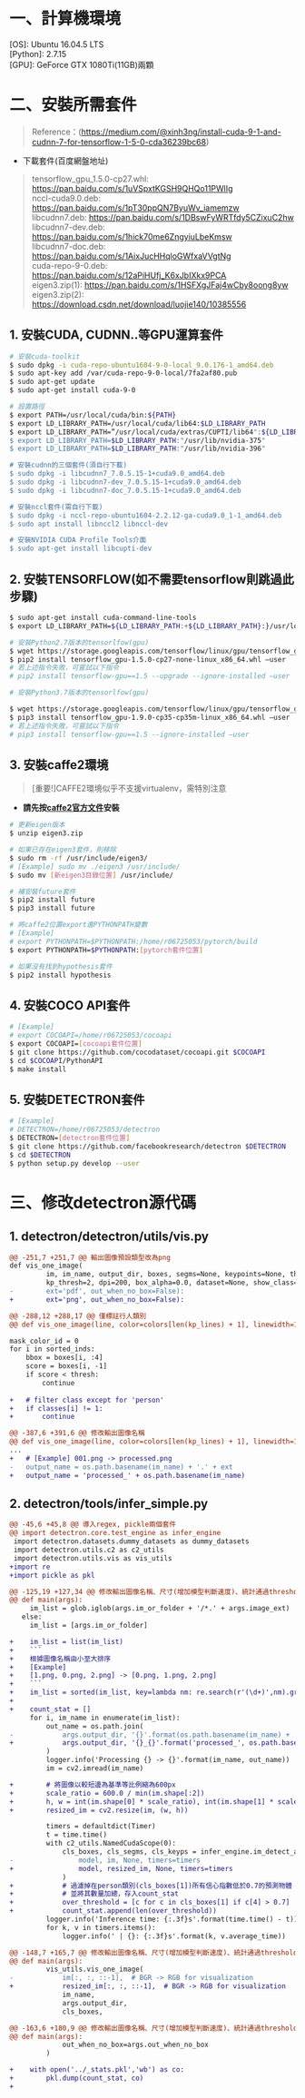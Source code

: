 # 一、計算機環境
[OS]: Ubuntu 16.04.5 LTS  
[Python]: 2.7.15  
[GPU]: GeForce GTX 1080Ti(11GB)兩顆

# 二、安裝所需套件
> Reference：(https://medium.com/@xinh3ng/install-cuda-9-1-and-cudnn-7-for-tensorflow-1-5-0-cda36239bc68) 

* 下載套件(百度網盤地址)  
> tensorflow_gpu_1.5.0-cp27.whl: https://pan.baidu.com/s/1uVSpxtKGSH9QHQo11PWlIg  
> nccl-cuda9.0.deb: https://pan.baidu.com/s/1pT30ppQN7ByuWv_iamemzw  
> libcudnn7.deb: https://pan.baidu.com/s/1DBswFyWRTfdy5CZixuC2hw  
> libcudnn7-dev.deb: https://pan.baidu.com/s/1hick70me6ZngyiuLbeKmsw  
> libcudnn7-doc.deb: https://pan.baidu.com/s/1AixJucHHqloGWfxaVVgtNg  
> cuda-repo-9-0.deb: https://pan.baidu.com/s/12aPiHUfj_K6xJbIXkx9PCA  
> eigen3.zip(1): https://pan.baidu.com/s/1HSFXgJFaj4wCby8oong8yw  
> eigen3.zip(2): https://download.csdn.net/download/luojie140/10385556  

## 1. 安裝CUDA, CUDNN..等GPU運算套件
```bash
# 安裝cuda-toolkit
$ sudo dpkg -i cuda-repo-ubuntu1604-9-0-local_9.0.176-1_amd64.deb
$ sudo apt-key add /var/cuda-repo-9-0-local/7fa2af80.pub
$ sudo apt-get update
$ sudo apt-get install cuda-9-0

# 設置路徑
$ export PATH=/usr/local/cuda/bin:${PATH}
$ export LD_LIBRARY_PATH=/usr/local/cuda/lib64:$LD_LIBRARY_PATH
$ export LD_LIBRARY_PATH=”/usr/local/cuda/extras/CUPTI/lib64":${LD_LIBRARY_PATH}
$ export LD_LIBRARY_PATH=$LD_LIBRARY_PATH:"/usr/lib/nvidia-375"
$ export LD_LIBRARY_PATH=$LD_LIBRARY_PATH:"/usr/lib/nvidia-396"

# 安裝cudnn的三個套件(須自行下載)
$ sudo dpkg -i libcudnn7_7.0.5.15-1+cuda9.0_amd64.deb
$ sudo dpkg -i libcudnn7-dev_7.0.5.15-1+cuda9.0_amd64.deb
$ sudo dpkg -i libcudnn7-doc_7.0.5.15-1+cuda9.0_amd64.deb

# 安裝nccl套件(需自行下載)
$ sudo dpkg -i nccl-repo-ubuntu1604-2.2.12-ga-cuda9.0_1-1_amd64.deb
$ sudo apt install libnccl2 libnccl-dev

# 安裝NVIDIA CUDA Profile Tools介面
$ sudo apt-get install libcupti-dev
```
## 2. 安裝TENSORFLOW(如不需要tensorflow則跳過此步驟)
```bash
$ sudo apt-get install cuda-command-line-tools
$ export LD_LIBRARY_PATH=${LD_LIBRARY_PATH:+${LD_LIBRARY_PATH}:}/usr/local/cuda/extras/CUPTI/lib64

# 安裝Python2.7版本的tensorlfow(gpu)
$ wget https://storage.googleapis.com/tensorflow/linux/gpu/tensorflow_gpu-1.5.0-cp27-none-linux_x86_64.whl 
$ pip2 install tensorflow_gpu-1.5.0-cp27-none-linux_x86_64.whl —user
# 若上述指令失敗，可嘗試以下指令
# pip2 install tensorflow-gpu==1.5 --upgrade --ignore-installed —user

# 安裝Python3.7版本的tensorlfow(gpu)

$ wget https://storage.googleapis.com/tensorflow/linux/gpu/tensorflow_gpu-1.9.0-cp35-cp35m-linux_x86_64.whl
$ pip3 install tensorflow_gpu-1.9.0-cp35-cp35m-linux_x86_64.whl —user
# 若上述指令失敗，可嘗試以下指令
# pip3 install tensorflow-gpu==1.5 --ignore-installed —user
```

## 3. 安裝caffe2環境
> [重要!]CAFFE2環境似乎不支援virtualenv，需特別注意

* **請先按[caffe2官方文件](https://caffe2.ai/docs/getting-started.html?platform=ubuntu&configuration=compile)安裝**  

```bash
# 更新eigen版本
$ unzip eigen3.zip

# 如果已存在eigen3套件，則移除
$ sudo rm -rf /usr/include/eigen3/
# [Example] sudo mv ./eigen3 /usr/include/
$ sudo mv [新eigen3目錄位置] /usr/include/

# 補安裝future套件
$ pip2 install future
$ pip3 install future

# 將caffe2位置export進PYTHONPATH變數
# [Example]
# export PYTHONPATH=$PYTHONPATH:/home/r06725053/pytorch/build
$ export PYTHONPATH=$PYTHONPATH:[pytorch套件位置]

# 如果沒有找到hypothesis套件
$ pip2 install hypothesis
```

## 4. 安裝COCO API套件
```bash
# [Example]
# export COCOAPI=/home/r06725053/cocoapi
$ export COCOAPI=[cocoapi套件位置]
$ git clone https://github.com/cocodataset/cocoapi.git $COCOAPI
$ cd $COCOAPI/PythonAPI
$ make install
```

## 5. 安裝DETECTRON套件
```bash
# [Example]
# DETECTRON=/home/r06725053/detectron
$ DETECTRON=[detectron套件位置]
$ git clone https://github.com/facebookresearch/detectron $DETECTRON
$ cd $DETECTRON
$ python setup.py develop --user
```

# 三、修改detectron源代碼
## 1. detectron/detectron/utils/vis.py

```diff
@@ -251,7 +251,7 @@ 輸出圖像預設類型改為png
def vis_one_image(
         im, im_name, output_dir, boxes, segms=None, keypoints=None, thresh=0.9,
         kp_thresh=2, dpi=200, box_alpha=0.0, dataset=None, show_class=False,
-        ext='pdf', out_when_no_box=False):
+        ext='png', out_when_no_box=False):

@@ -288,12 +288,17 @@ 僅標註行人類別
@@ def vis_one_image(line, color=colors[len(kp_lines) + 1], linewidth=1.0, alpha=0.7)

mask_color_id = 0
for i in sorted_inds:
    bbox = boxes[i, :4]
	score = boxes[i, -1]
    if score < thresh:
		continue
    
+   # filter class except for 'person'
+   if classes[i] != 1:
+		continue

@@ -387,6 +391,6 @@ 修改輸出圖像名稱
@@ def vis_one_image(line, color=colors[len(kp_lines) + 1], linewidth=1.0, alpha=0.7)
...
+   # [Example] 001.png -> processed.png
-   output_name = os.path.basename(im_name) + '.' + ext
+   output_name = 'processed_' + os.path.basename(im_name)
```

## 2. detectron/tools/infer_simple.py
```diff
@@ -45,6 +45,8 @@ 導入regex, pickle兩個套件
@@ import detectron.core.test_engine as infer_engine
 import detectron.datasets.dummy_datasets as dummy_datasets
 import detectron.utils.c2 as c2_utils
 import detectron.utils.vis as vis_utils
+import re
+import pickle as pkl

@@ -125,19 +127,34 @@ 修改輸出圖像名稱、尺寸(增加模型判斷速度)、統計通過threshold(0.7)的行人數量
@@ def main(args):
     im_list = glob.iglob(args.im_or_folder + '/*.' + args.image_ext)
   else:
     im_list = [args.im_or_folder]

+    im_list = list(im_list)
+    ```
+    根據圖像名稱由小至大排序
+    [Example]
+    [1.png, 0.png, 2.png] -> [0.png, 1.png, 2.png]
+    ```
+    im_list = sorted(im_list, key=lambda nm: re.search(r'(\d+)',nm).group(0))
+
+    count_stat = []
     for i, im_name in enumerate(im_list):
         out_name = os.path.join(
-            args.output_dir, '{}'.format(os.path.basename(im_name) + '.' + args.output_ext)
+            args.output_dir, '{}_{}'.format('processed_', os.path.basename(im_name))
         )
         logger.info('Processing {} -> {}'.format(im_name, out_name))
         im = cv2.imread(im_name)

+        # 將圖像以較短邊為基準等比例縮為600px 
+        scale_ratio = 600.0 / min(im.shape[:2])
+        h, w = int(im.shape[0] * scale_ratio), int(im.shape[1] * scale_ratio)
+        resized_im = cv2.resize(im, (w, h))

         timers = defaultdict(Timer)
         t = time.time()
         with c2_utils.NamedCudaScope(0):
             cls_boxes, cls_segms, cls_keyps = infer_engine.im_detect_all(
-                model, im, None, timers=timers
+                model, resized_im, None, timers=timers
             )
+            # 過濾掉在person類別(cls_boxes[1])所有信心指數低於0.7的預測物體
+            # 並將其數量加總，存入count_stat
+            over_threshold = [c for c in cls_boxes[1] if c[4] > 0.7]
+            count_stat.append(len(over_threshold))
         logger.info('Inference time: {:.3f}s'.format(time.time() - t))
         for k, v in timers.items():
             logger.info(' | {}: {:.3f}s'.format(k, v.average_time))

@@ -148,7 +165,7 @@ 修改輸出圖像名稱、尺寸(增加模型判斷速度)、統計通過threshold(0.7)的行人數量
@@ def main(args):
         vis_utils.vis_one_image(
-            im[:, :, ::-1],  # BGR -> RGB for visualization
+            resized_im[:, :, ::-1],  # BGR -> RGB for visualization
             im_name,
             args.output_dir,
             cls_boxes,

@@ -163,6 +180,9 @@ 修改輸出圖像名稱、尺寸(增加模型判斷速度)、統計通過threshold(0.7)的行人數量
@@ def main(args):
             out_when_no_box=args.out_when_no_box
         )

+    with open('../_stats.pkl','wb') as co:
+        pkl.dump(count_stat, co)
+
```

